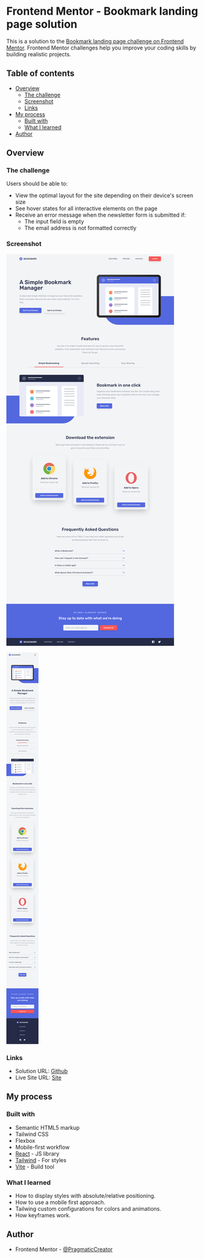 # Frontend Mentor - Bookmark landing page solution

This is a solution to the [Bookmark landing page challenge on Frontend Mentor](https://www.frontendmentor.io/challenges/bookmark-landing-page-5d0b588a9edda32581d29158). Frontend Mentor challenges help you improve your coding skills by building realistic projects.

## Table of contents

- [Overview](#overview)
  - [The challenge](#the-challenge)
  - [Screenshot](#screenshot)
  - [Links](#links)
- [My process](#my-process)
  - [Built with](#built-with)
  - [What I learned](#what-i-learned)
- [Author](#author)

## Overview

### The challenge

Users should be able to:

- View the optimal layout for the site depending on their device's screen size
- See hover states for all interactive elements on the page
- Receive an error message when the newsletter form is submitted if:
  - The input field is empty
  - The email address is not formatted correctly

### Screenshot

![Desktop](./src/assets/screenshots/Desktop.png)

![Mobile](./src/assets/screenshots/Mobile.png)

### Links

- Solution URL: [Github](https://github.com/PragmaticCreator/bookmarks)
- Live Site URL: [Site](https://bookmarkspa.netlify.app/)

## My process

### Built with

- Semantic HTML5 markup
- Tailwind CSS
- Flexbox
- Mobile-first workflow
- [React](https://reactjs.org/) - JS library
- [Tailwind](https://tailwindcss.com/) - For styles
- [Vite](https://vitejs.dev/) - Build tool

### What I learned

- How to display styles with absolute/relative positioning.
- How to use a mobile first approach.
- Tailwing custom configurations for colors and animations.
- How keyframes work.

## Author

- Frontend Mentor - [@PragmaticCreator](https://www.frontendmentor.io/profile/PragmaticCreator)
